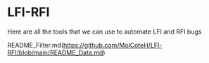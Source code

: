 # LFI-RFI
Here are all the tools that we can use to automate LFI and RFI bugs



README_Filter.md(https://github.com/MolCoteH/LFI-RFI/blob/main/README_Data.md)
